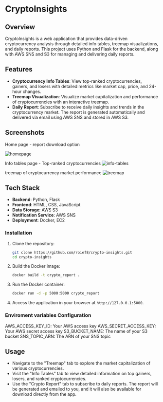 # CryptoInsights

## Overview

CryptoInsights is a web application that provides data-driven cryptocurrency analysis through detailed info tables, treemap visualizations, and daily reports. This project uses Python and Flask for the backend, along with AWS SNS and S3 for managing and delivering daily reports.

## Features

- **Cryptocurrency Info Tables**: View top-ranked cryptocurrencies, gainers, and losers with detailed metrics like market cap, price, and 24-hour changes.
- **Treemap Visualization**: Visualize market capitalization and performance of cryptocurrencies with an interactive treemap.
- **Daily Report**: Subscribe to receive daily insights and trends in the cryptocurrency market. The report is generated automatically and delivered via email using AWS SNS and stored in AWS S3.

## Screenshots

Home page - report download option

![homepage](https://github.com/user-attachments/assets/ef3bfa30-1a8e-48bb-8675-5b0d16af5bff)

Info tables page - Top-ranked cryptocurrencies
![info-tables](https://github.com/user-attachments/assets/3b4837dc-3ba9-4185-8c0e-9fda236ae05a)

treemap of cryptocurrency market performance
![treemap](https://github.com/user-attachments/assets/b0a0a2af-7a56-48ed-9775-a397fd3cb6e0)

## Tech Stack
- **Backend**: Python, Flask
- **Frontend**: HTML, CSS, JavaScript
- **Data Storage**: AWS S3
- **Notification Service**: AWS SNS
- **Deployment**: Docker, EC2

### Installation

1. Clone the repository:
    ```bash
    git clone https://github.com/roief8/crypto-insights.git
    cd crypto-insights
    ```

2. Build the Docker image:
    ```bash
    docker build -t crypto_report .
    ```

3. Run the Docker container:
    ```bash
    docker run -d -p 5000:5000 crypto_report
    ```

4. Access the application in your browser at `http://127.0.0.1:5000`.

### Enviroment variables Configuration

AWS_ACCESS_KEY_ID: Your AWS access key
AWS_SECRET_ACCESS_KEY: Your AWS secret access key
S3_BUCKET_NAME: The name of your S3 bucket
SNS_TOPIC_ARN: The ARN of your SNS topic

## Usage

- Navigate to the "Treemap" tab to explore the market capitalization of various cryptocurrencies.
- Visit the "Info Tables" tab to view detailed information on top gainers, losers, and ranked cryptocurrencies.
- Use the "Crypto Report" tab to subscribe to daily reports. The report will be generated and emailed to you, and it will also be available for download directly from the app.

